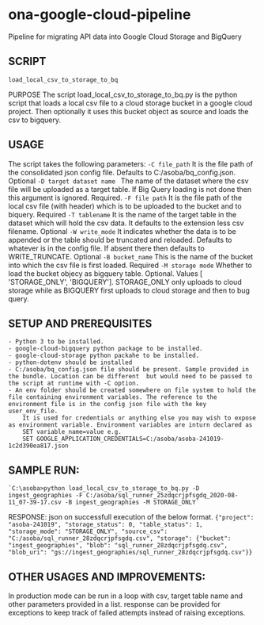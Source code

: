 # ona-google-cloud-pipeline
Pipeline for migrating API data into Google Cloud Storage and BigQuery


## SCRIPT
	load_local_csv_to_storage_to_bq
PURPOSE
The script load_local_csv_to_storage_to_bq.py is the python script that loads a local csv file to a cloud storage bucket in a google cloud project. Then optionally it uses this bucket object as source and loads the csv to bigquery.

## USAGE
The script takes the following parameters:
`-C file_path`
	 It is the file path of the consolidated json config file. Defaults to C:/asoba/bq_config.json.  Optional 
`-D target dataset name `
	The name of the dataset where the csv file will be uploaded as a target table. If Big Query loading is not done then this argument is ignored. Required. 
`-F file path`
	It is the file path of the local csv file (with header) which is to be uploaded to the bucket and to biquery. Required
`-T tablename`
	It is the name of the target table in the dataset which will hold the csv data. It defaults to the extension less csv filename. Optional
`-W write_mode`
	It indicates whether the data is to be appended or the table should be truncated and reloaded. Defaults to whatever is in the config file. If absent there then defaults to WRITE_TRUNCATE. Optional
`-B bucket_name`
	This is the name of the bucket into which the csv file is first loaded. Required
`-M storage mode`
	Whether to load the bucket objecy as bigquery table. Optional. Values [ 'STORAGE_ONLY', 'BIGQUERY']. STORAGE_ONLY only uploads to cloud storage while as BIGQUERY first uploads to cloud storage and then to bug query.

## SETUP AND PREREQUISITES

	- Python 3 to be installed.
	- google-cloud-bigquery python package to be installed.
	- google-cloud-storage python packahe to be installed.
	- python-dotenv should be installed
	- C:/asoba/bq_config.json file should be present. Sample provided in the bundle. Location can be different  but would need to be passed to the script at runtime with -C option.
	- An env folder should be created somewhere on file system to hold the file containing environment variables. The reference to the environment file is in the config json file with the key user_env_file.
		It is used for credentials or anything else you may wish to expose as environment variable. Environment variables are inturn declared as 
		SET variable_name=value e.g.
		SET GOOGLE_APPLICATION_CREDENTIALS=C:/asoba/asoba-241019-1c2d390ea817.json
	

## SAMPLE RUN:
	`C:\asoba>python load_local_csv_to_storage_to_bq.py -D ingest_geographies -F C:/asoba/sql_runner_25zdqcrjpfsgdq_2020-08-11_07-39-17.csv -B ingest_geographies -M STORAGE_ONLY`

RESPONSE:
json on successfull execution of the below format.
```{"project": "asoba-241019", "storage_status": 0, "table_status": 1, "storage_mode": "STORAGE_ONLY", "source_csv": "C:/asoba/sql_runner_28zdqcrjpfsgdq.csv", "storage": {"bucket": "ingest_geographies", "blob": "sql_runner_28zdqcrjpfsgdq.csv",  "blob_uri": "gs://ingest_geographies/sql_runner_28zdqcrjpfsgdq.csv"}}```

## OTHER USAGES AND IMPROVEMENTS:
In production mode can be run in a loop with csv, target table name and other parameters provided in a list.
response can be provided for exceptions to keep track of failed attempts instead of raising exceptions.


